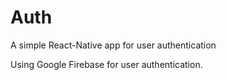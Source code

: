 # Auth
A simple React-Native app for user authentication

Using Google Firebase for user authentication.
